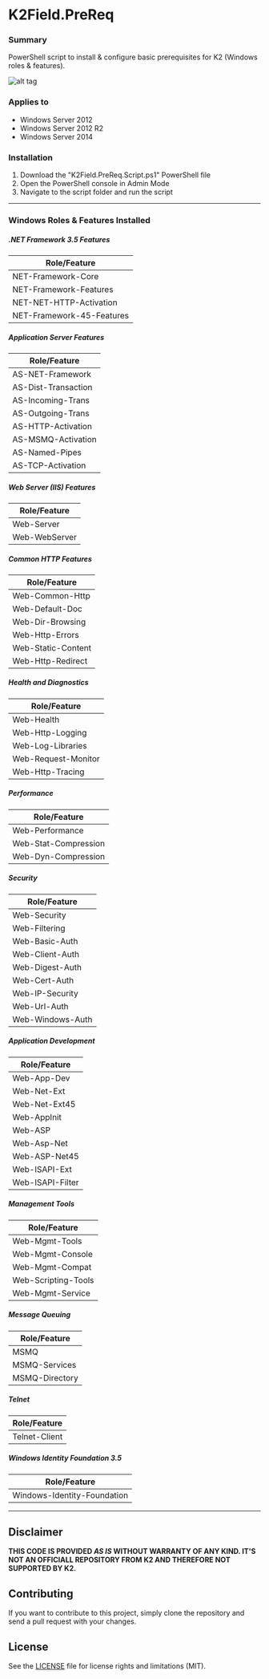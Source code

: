 # K2Field.PreReq #

### Summary ###
PowerShell script to install & configure basic prerequisites for K2 (Windows roles &amp; features).

![alt tag](http://timhuettemeister.com/wp-content/uploads/2015/09/2016_04_03_10_34_22_Administrator_Windows_PowerShell.jpg "K2Field.PreReq")

### Applies to ###
- Windows Server 2012
- Windows Server 2012 R2
- Windows Server 2014

### Installation ###
1. Download the "K2Field.PreReq.Script.ps1" PowerShell file
2. Open the PowerShell console in Admin Mode
3. Navigate to the script folder and run the script

----------

### Windows Roles & Features Installed ###
##### .NET Framework 3.5 Features #####
Role/Feature |
---------|
NET-Framework-Core |
NET-Framework-Features |
NET-NET-HTTP-Activation |
NET-Framework-45-Features |

##### Application Server Features #####
Role/Feature |
---------|
AS-NET-Framework |
AS-Dist-Transaction |
AS-Incoming-Trans |
AS-Outgoing-Trans |
AS-HTTP-Activation |
AS-MSMQ-Activation |
AS-Named-Pipes |
AS-TCP-Activation |

##### Web Server (IIS) Features #####
Role/Feature |
---------|
Web-Server |
Web-WebServer |

##### Common HTTP Features #####
Role/Feature |
---------|
Web-Common-Http |
Web-Default-Doc |
Web-Dir-Browsing |
Web-Http-Errors |
Web-Static-Content |
Web-Http-Redirect |

##### Health and Diagnostics #####
Role/Feature |
---------|
Web-Health |
Web-Http-Logging |
Web-Log-Libraries |
Web-Request-Monitor |
Web-Http-Tracing |

##### Performance #####
Role/Feature |
---------|
Web-Performance |
Web-Stat-Compression |
Web-Dyn-Compression |

##### Security #####
Role/Feature |
---------|
Web-Security |
Web-Filtering |
Web-Basic-Auth |
Web-Client-Auth |
Web-Digest-Auth |
Web-Cert-Auth |
Web-IP-Security |
Web-Url-Auth |
Web-Windows-Auth |

##### Application Development #####
Role/Feature |
---------|
Web-App-Dev |
Web-Net-Ext |
Web-Net-Ext45 |
Web-AppInit |
Web-ASP |
Web-Asp-Net |
Web-ASP-Net45 |
Web-ISAPI-Ext |
Web-ISAPI-Filter |

##### Management Tools #####
Role/Feature |
---------|
Web-Mgmt-Tools |
Web-Mgmt-Console |
Web-Mgmt-Compat |
Web-Scripting-Tools |
Web-Mgmt-Service |

##### Message Queuing #####
Role/Feature |
---------|
MSMQ |
MSMQ-Services |
MSMQ-Directory |

##### Telnet #####
Role/Feature |
---------|
Telnet-Client |

##### Windows Identity Foundation 3.5 #####
Role/Feature |
---------|
Windows-Identity-Foundation |

----------

## Disclaimer ##
**THIS CODE IS PROVIDED *AS IS* WITHOUT WARRANTY OF ANY KIND. IT'S NOT AN OFFICIALL REPOSITORY FROM K2 AND THEREFORE NOT SUPPORTED BY K2.**

## Contributing ##
If you want to contribute to this project, simply clone the repository and send a pull request with your changes.

## License ##
See the [LICENSE](LICENSE.md) file for license rights and limitations (MIT).